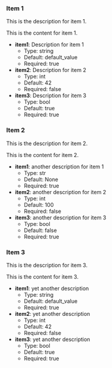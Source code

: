 ### Item 1

This is the description for item 1.

This is the content for item 1.

- **item1**: Description for item 1
  - Type: string
  - Default: default_value
  - Required: true
- **item2**: Description for item 2
  - Type: int
  - Default: 42
  - Required: false
- **item3**: Description for item 3
  - Type: bool
  - Default: true
  - Required: true

### Item 2

This is the description for item 2.

This is the content for item 2.

- **item1**: another description for item 1
  - Type: str
  - Default: None
  - Required: true
- **item2**: another description for item 2
  - Type: int
  - Default: 100
  - Required: false
- **item3**: another description for item 3
  - Type: bool
  - Default: false
  - Required: true

### Item 3

This is the description for item 3.

This is the content for item 3.

- **item1**: yet another description
  - Type: string
  - Default: default_value
  - Required: true
- **item2**: yet another description
  - Type: int
  - Default: 42
  - Required: false
- **item3**: yet another description
  - Type: bool
  - Default: true
  - Required: true

